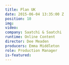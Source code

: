```yaml
---
title: Plan UK
date: 2015-06-04 13:35:00 Z
position: 10
img: 
video: 
company: Saatchi & Saatchi
runtime: Online Content
director: Dee Meaden
producers: Emma Middleton
role: Production Manager
is-featured: 
---
```


